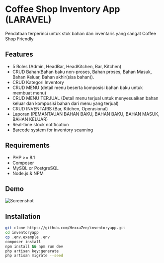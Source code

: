 # Coffee Shop Inventory App (LARAVEL)

Pendataan terperinci untuk stok bahan dan inventaris yang sangat Coffee Shop Friendly
## Features
- 5 Roles (Admin, HeadBar, HeadKitchen, Bar, Kitchen)
- CRUD Bahan(Bahan baku non-proses, Bahan proses, Bahan Masuk, Bahan Keluar, Bahan akhir(sisa bahan)).
- CRUD Kategori Inventory
- CRUD MENU (detail menu beserta komposisi bahan baku untuk membuat menu)
- CRUD MENU TERJUAL (Detail menu terjual untuk menyesuaikan bahan keluar dan komposisi bahan dari menu yang terjual)
- CRUD INVENTARIS (Bar, Kitchen, Operasional)
- Laporan (PEMANTAUAN BAHAN BAKU, BAHAN BAKU, BAHAN MASUK, BAHAN KELUAR)
- Real-time stock notification
- Barcode system for inventory scanning

## Requirements
- PHP >= 8.1
- Composer
- MySQL or PostgreSQL
- Node.js & NPM
## Demo

![Screenshot](demo-pic)

## Installation

```bash
git clone https://github.com/HexxaZen/inventoryapp.git
cd inventoryapp
cp .env.example .env
composer install
npm install && npm run dev
php artisan key:generate
php artisan migrate --seed



